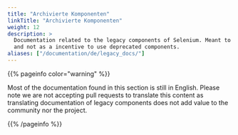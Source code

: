 ```yaml
---
title: "Archivierte Komponenten"
linkTitle: "Archivierte Komponenten"
weight: 12
description: >
  Documentation related to the legacy components of Selenium. Meant to be kept purely for historical reasons 
  and not as a incentive to use deprecated components.
aliases: ["/documentation/de/legacy_docs/"]
---
```


{{% pageinfo color="warning" %}}
<p class="lead">
   <i class="fas fa-language display-4"></i> 
   Most of the documentation found in this section is still in English.
   Please note we are not accepting pull requests to translate this content
   as translating documentation of legacy components does not add value to
   the community nor the project.
</p>
{{% /pageinfo %}}
